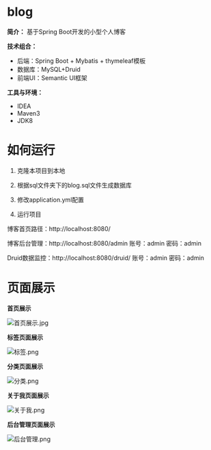 # blog

**简介：** 基于Spring Boot开发的小型个人博客

**技术组合：**

* 后端：Spring Boot + Mybatis + thymeleaf模板
* 数据库：MySQL+Druid
* 前端UI：Semantic UI框架

**工具与环境：**

* IDEA
* Maven3
* JDK8

# 如何运行

1. 克隆本项目到本地

2. 根据sql文件夹下的blog.sql文件生成数据库
3. 修改application.yml配置
4. 运行项目

博客首页路径：http://localhost:8080/

博客后台管理：http://localhost:8080/admin  账号：admin 密码：admin

Druid数据监控：http://localhost:8080/druid/ 账号：admin 密码：admin

# 页面展示

**首页展示**

![首页展示.jpg](https://i.loli.net/2020/04/11/YO3ykTIUKn4DvXh.png)



**标签页面展示**

![标签.png](https://i.loli.net/2020/04/11/OAVoacspbzNYGjX.png)

**分类页面展示**

![分类.png](https://i.loli.net/2020/04/11/NxabmSRIH1CkMDE.png)

**关于我页面展示**

![关于我.png](https://i.loli.net/2020/04/11/ylv5s3VKjC2ur67.png)

**后台管理页面展示**

![后台管理.png](https://i.loli.net/2020/04/11/rVCk4flHwYMpFvD.png)







